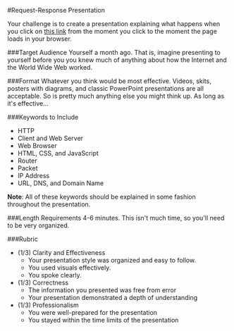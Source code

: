 #Request-Response Presentation

Your challenge is to create a presentation explaining what happens when you click on [this link](http://christensenacademy.org/) from the moment you click to the moment the page loads in your browser.

###Target Audience
Yourself a month ago. That is, imagine presenting to yourself before you you knew much of anything about how the Internet and the World Wide Web worked.

###Format
Whatever you think would be most effective. Videos, skits, posters with diagrams, and classic PowerPoint presentations are all acceptable. So is pretty much anything else you might think up. As long as it's effective...

###Keywords to Include
* HTTP
* Client and Web Server
* Web Browser
* HTML, CSS, and JavaScript
* Router
* Packet
* IP Address
* URL, DNS, and Domain Name

**Note**: All of these keywords should be explained in some fashion throughout the presentation.

###Length Requirements
4-6 minutes. This isn't much time, so you'll need to be very organized.

###Rubric 

* (1/3) Clarity and Effectiveness
  * Your presentation style was organized and easy to follow.
  * You used visuals effectively.
  * You spoke clearly.
* (1/3) Correctness
  * The information you presented was free from error
  * Your presentation demonstrated a depth of understanding
* (1/3) Professionalism
  * You were well-prepared for the presentation
  * You stayed within the time limits of the presentation

